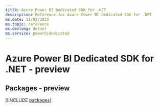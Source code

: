 ```yaml
---
title: Azure Power BI Dedicated SDK for .NET
description: Reference for Azure Power BI Dedicated SDK for .NET
ms.date: 11/03/2023
ms.topic: reference
ms.devlang: dotnet
ms.service: powerbidedicated
---
```

# Azure Power BI Dedicated SDK for .NET - preview
## Packages - preview
[!INCLUDE [packages](power-bi-dedicated-index.md)]